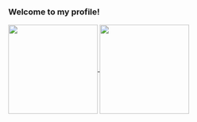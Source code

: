 <div>
  <h3>Welcome to my profile!</h3></h3>
</span>
</div>
<div>
  <a href="https://github.com/anuraghazra/github-readme-stats">
    <img height="180em" align="center" src="https://github-readme-stats.vercel.app/api?username=lucasdrepper&theme=github_dark_dimmed&rank_icon=github&card_width=200" />
  </a>
  <a href="https://github.com/anuraghazra/convoychat">
    <img height="180em" align="center" src="https://github-readme-stats.vercel.app/api/top-langs?username=lucasdrepper&langs_count=8&card_width=200&theme=github_dark_dimmed" />
  </a>
</div>

<!-- 
here is the repository from this stats, you can choose many types of colors there
https://github.com/anuraghazra/github-readme-stats 
 -->


